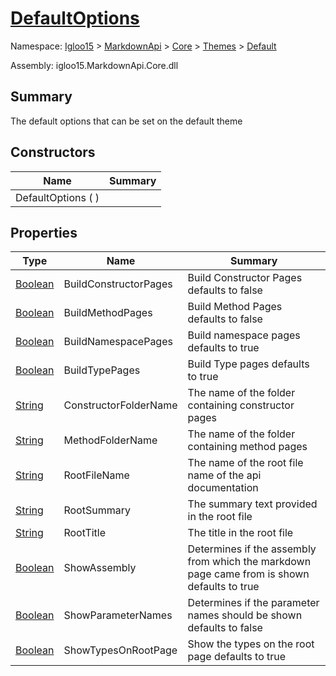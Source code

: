 # [DefaultOptions](./DefaultOptions.md)

Namespace: [Igloo15]() > [MarkdownApi]() > [Core](./../../README.md) > [Themes](./../README.md) > [Default](./README.md)

Assembly: igloo15.MarkdownApi.Core.dll

## Summary
The default options that can be set on the default theme

## Constructors

| Name | Summary | 
| --- | --- | 
| DefaultOptions (  ) |  | 


## Properties

| Type | Name | Summary | 
| --- | --- | --- | 
| [Boolean](https://docs.microsoft.com/en-us/dotnet/api/System.Boolean) | BuildConstructorPages | Build Constructor Pages defaults to false | 
| [Boolean](https://docs.microsoft.com/en-us/dotnet/api/System.Boolean) | BuildMethodPages | Build Method Pages defaults to false | 
| [Boolean](https://docs.microsoft.com/en-us/dotnet/api/System.Boolean) | BuildNamespacePages | Build namespace pages defaults to true | 
| [Boolean](https://docs.microsoft.com/en-us/dotnet/api/System.Boolean) | BuildTypePages | Build Type pages defaults to true | 
| [String](https://docs.microsoft.com/en-us/dotnet/api/System.String) | ConstructorFolderName | The name of the folder containing constructor pages | 
| [String](https://docs.microsoft.com/en-us/dotnet/api/System.String) | MethodFolderName | The name of the folder containing method pages | 
| [String](https://docs.microsoft.com/en-us/dotnet/api/System.String) | RootFileName | The name of the root file name of the api documentation | 
| [String](https://docs.microsoft.com/en-us/dotnet/api/System.String) | RootSummary | The summary text provided in the root file | 
| [String](https://docs.microsoft.com/en-us/dotnet/api/System.String) | RootTitle | The title in the root file | 
| [Boolean](https://docs.microsoft.com/en-us/dotnet/api/System.Boolean) | ShowAssembly | Determines if the assembly from which the markdown page came from is shown defaults to true | 
| [Boolean](https://docs.microsoft.com/en-us/dotnet/api/System.Boolean) | ShowParameterNames | Determines if the parameter names should be shown defaults to false | 
| [Boolean](https://docs.microsoft.com/en-us/dotnet/api/System.Boolean) | ShowTypesOnRootPage | Show the types on the root page defaults to true | 


